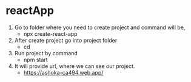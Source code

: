 # reactApp
1. Go to folder where you need to create project and command will be,
   - npx create-react-app <your app name>
1. After create project go into project folder 
   - cd <app name>
1. Run project by command
   - npm start
1. It will provide url, where we can see our project.
   - https://ashoka-ca494.web.app/
